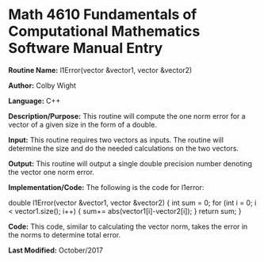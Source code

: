 # Math 4610 Fundamentals of Computational Mathematics Software Manual Entry

**Routine Name:**          l1Error(vector<int> &vector1, vector<int> &vector2)

**Author:** Colby Wight

**Language:** C++

**Description/Purpose:**  This routine will compute the one norm error for a vector of a given size in the form of a double.

**Input:** This routine requires two vectors as inputs. The routine will determine the size and do the needed calculations on the two vectors.


**Output:** This routine will output a single double precision number denoting the vector one norm error.


**Implementation/Code:** The following is the code for l1error:

   double l1Error(vector<int> &vector1, vector<int> &vector2) {
    int sum = 0;
    for (int i = 0; i < vector1.size(); i++) {
        sum+= abs(vector1[i]-vector2[i]);
    }
    return sum;
}

  
**Code:** This code, similar to calculating the vector norm, takes the error in the norms to determine total error.

 

**Last Modified:** October/2017

